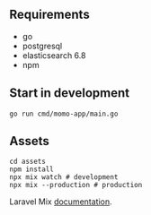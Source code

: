 ## Requirements

* go
* postgresql
* elasticsearch 6.8
* npm

## Start in development

```
go run cmd/momo-app/main.go
```

## Assets

```
cd assets
npm install
npx mix watch # development
npx mix --production # production 
```

Laravel Mix [documentation](https://laravel.com/docs/8.x).